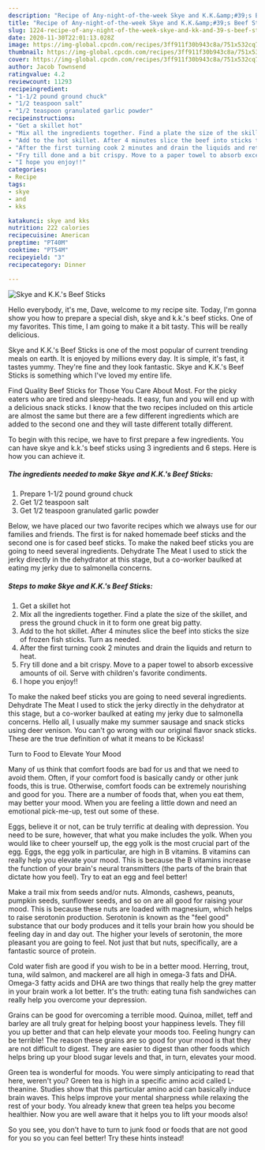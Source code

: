 ```yaml
---
description: "Recipe of Any-night-of-the-week Skye and K.K.&amp;#39;s Beef Sticks"
title: "Recipe of Any-night-of-the-week Skye and K.K.&amp;#39;s Beef Sticks"
slug: 1224-recipe-of-any-night-of-the-week-skye-and-kk-and-39-s-beef-sticks
date: 2020-11-30T22:01:13.028Z
image: https://img-global.cpcdn.com/recipes/3ff911f30b943c8a/751x532cq70/skye-and-kks-beef-sticks-recipe-main-photo.jpg
thumbnail: https://img-global.cpcdn.com/recipes/3ff911f30b943c8a/751x532cq70/skye-and-kks-beef-sticks-recipe-main-photo.jpg
cover: https://img-global.cpcdn.com/recipes/3ff911f30b943c8a/751x532cq70/skye-and-kks-beef-sticks-recipe-main-photo.jpg
author: Jacob Townsend
ratingvalue: 4.2
reviewcount: 11293
recipeingredient:
- "1-1/2 pound ground chuck"
- "1/2 teaspoon salt"
- "1/2 teaspoon granulated garlic powder"
recipeinstructions:
- "Get a skillet hot"
- "Mix all the ingredients together. Find a plate the size of the skillet, and press the ground chuck in it to form one great big patty."
- "Add to the hot skillet. After 4 minutes slice the beef into sticks the size of frozen fish sticks. Turn as needed."
- "After the first turning cook 2 minutes and drain the liquids and return to heat."
- "Fry till done and a bit crispy. Move to a paper towel to absorb excessive amounts of oil. Serve with children&#39;s favorite condiments."
- "I hope you enjoy!!"
categories:
- Recipe
tags:
- skye
- and
- kks

katakunci: skye and kks 
nutrition: 222 calories
recipecuisine: American
preptime: "PT40M"
cooktime: "PT54M"
recipeyield: "3"
recipecategory: Dinner

---
```



![Skye and K.K.&#39;s Beef Sticks](https://img-global.cpcdn.com/recipes/3ff911f30b943c8a/751x532cq70/skye-and-kks-beef-sticks-recipe-main-photo.jpg)

Hello everybody, it's me, Dave, welcome to my recipe site. Today, I'm gonna show you how to prepare a special dish, skye and k.k.&#39;s beef sticks. One of my favorites. This time, I am going to make it a bit tasty. This will be really delicious.

Skye and K.K.&#39;s Beef Sticks is one of the most popular of current trending meals on earth. It is enjoyed by millions every day. It is simple, it's fast, it tastes yummy. They're fine and they look fantastic. Skye and K.K.&#39;s Beef Sticks is something which I've loved my entire life.

Find Quality Beef Sticks for Those You Care About Most. For the picky eaters who are tired and sleepy-heads. It easy, fun and you will end up with a delicious snack sticks. I know that the two recipes included on this article are almost the same but there are a few different ingredients which are added to the second one and they will taste different totally different.


To begin with this recipe, we have to first prepare a few ingredients. You can have skye and k.k.&#39;s beef sticks using 3 ingredients and 6 steps. Here is how you can achieve it.

<!--inarticleads1-->

##### The ingredients needed to make Skye and K.K.&#39;s Beef Sticks:

1. Prepare 1-1/2 pound ground chuck
1. Get 1/2 teaspoon salt
1. Get 1/2 teaspoon granulated garlic powder


Below, we have placed our two favorite recipes which we always use for our families and friends. The first is for naked homemade beef sticks and the second one is for cased beef sticks. To make the naked beef sticks you are going to need several ingredients. Dehydrate The Meat I used to stick the jerky directly in the dehydrator at this stage, but a co-worker baulked at eating my jerky due to salmonella concerns. 

<!--inarticleads2-->

##### Steps to make Skye and K.K.&#39;s Beef Sticks:

1. Get a skillet hot
1. Mix all the ingredients together. Find a plate the size of the skillet, and press the ground chuck in it to form one great big patty.
1. Add to the hot skillet. After 4 minutes slice the beef into sticks the size of frozen fish sticks. Turn as needed.
1. After the first turning cook 2 minutes and drain the liquids and return to heat.
1. Fry till done and a bit crispy. Move to a paper towel to absorb excessive amounts of oil. Serve with children&#39;s favorite condiments.
1. I hope you enjoy!!


To make the naked beef sticks you are going to need several ingredients. Dehydrate The Meat I used to stick the jerky directly in the dehydrator at this stage, but a co-worker baulked at eating my jerky due to salmonella concerns. Hello all, I usually make my summer sausage and snack sticks using deer venison. You can&#39;t go wrong with our original flavor snack sticks. These are the true definition of what it means to be Kickass! 

Turn to Food to Elevate Your Mood


Many of us think that comfort foods are bad for us and that we need to avoid them. Often, if your comfort food is basically candy or other junk foods, this is true. Otherwise, comfort foods can be extremely nourishing and good for you. There are a number of foods that, when you eat them, may better your mood. When you are feeling a little down and need an emotional pick-me-up, test out some of these.

Eggs, believe it or not, can be truly terrific at dealing with depression. You need to be sure, however, that what you make includes the yolk. When you would like to cheer yourself up, the egg yolk is the most crucial part of the egg. Eggs, the egg yolk in particular, are high in B vitamins. B vitamins can really help you elevate your mood. This is because the B vitamins increase the function of your brain's neural transmitters (the parts of the brain that dictate how you feel). Try to eat an egg and feel better!

Make a trail mix from seeds and/or nuts. Almonds, cashews, peanuts, pumpkin seeds, sunflower seeds, and so on are all good for raising your mood. This is because these nuts are loaded with magnesium, which helps to raise serotonin production. Serotonin is known as the "feel good" substance that our body produces and it tells your brain how you should be feeling day in and day out. The higher your levels of serotonin, the more pleasant you are going to feel. Not just that but nuts, specifically, are a fantastic source of protein.

Cold water fish are good if you wish to be in a better mood. Herring, trout, tuna, wild salmon, and mackerel are all high in omega-3 fats and DHA. Omega-3 fatty acids and DHA are two things that really help the grey matter in your brain work a lot better. It's the truth: eating tuna fish sandwiches can really help you overcome your depression. 

Grains can be good for overcoming a terrible mood. Quinoa, millet, teff and barley are all truly great for helping boost your happiness levels. They fill you up better and that can help elevate your moods too. Feeling hungry can be terrible! The reason these grains are so good for your mood is that they are not difficult to digest. They are easier to digest than other foods which helps bring up your blood sugar levels and that, in turn, elevates your mood.

Green tea is wonderful for moods. You were simply anticipating to read that here, weren't you? Green tea is high in a specific amino acid called L-theanine. Studies show that this particular amino acid can basically induce brain waves. This helps improve your mental sharpness while relaxing the rest of your body. You already knew that green tea helps you become healthier. Now you are well aware that it helps you to lift your moods also!

So you see, you don't have to turn to junk food or foods that are not good for you so you can feel better! Try  these hints  instead!

